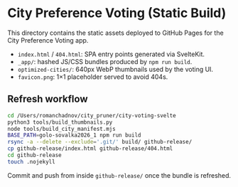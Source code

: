 # City Preference Voting (Static Build)

This directory contains the static assets deployed to GitHub Pages for the City Preference Voting app.

- `index.html` / `404.html`: SPA entry points generated via SvelteKit.
- `_app/`: hashed JS/CSS bundles produced by `npm run build`.
- `optimized-cities/`: 640px WebP thumbnails used by the voting UI.
- `favicon.png`: 1×1 placeholder served to avoid 404s.

## Refresh workflow

```bash
cd /Users/romanchadnov/city_pruner/city-voting-svelte
python3 tools/build_thumbnails.py
node tools/build_city_manifest.mjs
BASE_PATH=golo-sovalka2026_1 npm run build
rsync -a --delete --exclude='.git/' build/ github-release/
cp github-release/index.html github-release/404.html
cd github-release
touch .nojekyll
```

Commit and push from inside `github-release/` once the bundle is refreshed.
